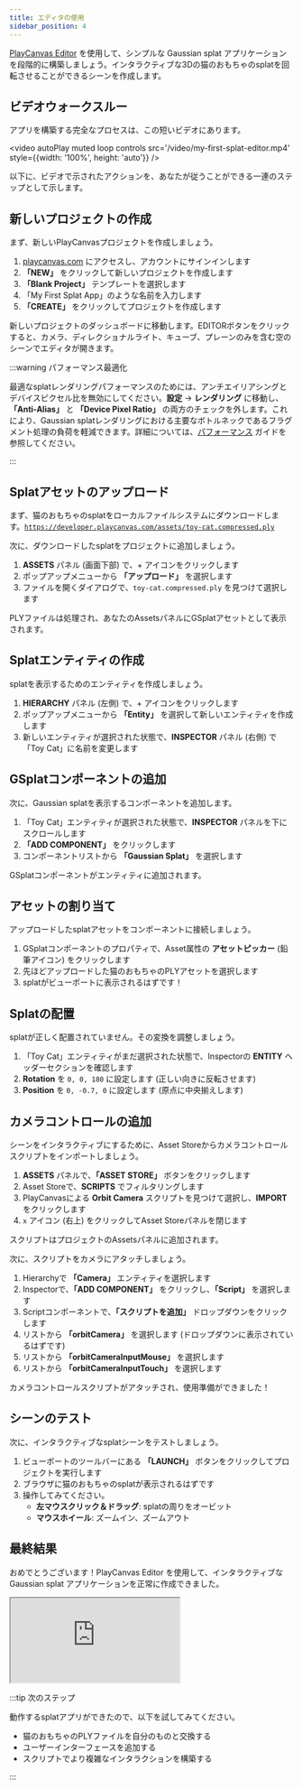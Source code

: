 ```yaml
---
title: エディタの使用
sidebar_position: 4
---
```


[PlayCanvas Editor](/user-manual/editor) を使用して、シンプルな Gaussian splat アプリケーションを段階的に構築しましょう。インタラクティブな3Dの猫のおもちゃのsplatを回転させることができるシーンを作成します。

## ビデオウォークスルー

アプリを構築する完全なプロセスは、この短いビデオにあります。

<video autoPlay muted loop controls src='/video/my-first-splat-editor.mp4' style={{width: '100%', height: 'auto'}} />

以下に、ビデオで示されたアクションを、あなたが従うことができる一連のステップとして示します。

## 新しいプロジェクトの作成

まず、新しいPlayCanvasプロジェクトを作成しましょう。

1. [playcanvas.com](https://playcanvas.com) にアクセスし、アカウントにサインインします
2. **「NEW」** をクリックして新しいプロジェクトを作成します
3. **「Blank Project」** テンプレートを選択します
4. 「My First Splat App」のような名前を入力します
5. **「CREATE」** をクリックしてプロジェクトを作成します

新しいプロジェクトのダッシュボードに移動します。EDITORボタンをクリックすると、カメラ、ディレクショナルライト、キューブ、プレーンのみを含む空のシーンでエディタが開きます。

:::warning パフォーマンス最適化

最適なsplatレンダリングパフォーマンスのためには、アンチエイリアシングとデバイスピクセル比を無効にしてください。**設定** → **レンダリング** に移動し、**「Anti-Alias」** と **「Device Pixel Ratio」** の両方のチェックを外します。これにより、Gaussian splatレンダリングにおける主要なボトルネックであるフラグメント処理の負荷を軽減できます。詳細については、[パフォーマンス](../engine-features/performance.md) ガイドを参照してください。

:::

## Splatアセットのアップロード

まず、猫のおもちゃのsplatをローカルファイルシステムにダウンロードします。[`https://developer.playcanvas.com/assets/toy-cat.compressed.ply`](https://developer.playcanvas.com/assets/toy-cat.compressed.ply)

次に、ダウンロードしたsplatをプロジェクトに追加しましょう。

1. **ASSETS** パネル (画面下部) で、+ アイコンをクリックします
2. ポップアップメニューから **「アップロード」** を選択します
3. ファイルを開くダイアログで、`toy-cat.compressed.ply` を見つけて選択します

PLYファイルは処理され、あなたのAssetsパネルにGSplatアセットとして表示されます。

## Splatエンティティの作成

splatを表示するためのエンティティを作成しましょう。

1. **HIERARCHY** パネル (左側) で、+ アイコンをクリックします
2. ポップアップメニューから **「Entity」** を選択して新しいエンティティを作成します
3. 新しいエンティティが選択された状態で、**INSPECTOR** パネル (右側) で「Toy Cat」に名前を変更します

## GSplatコンポーネントの追加

次に、Gaussian splatを表示するコンポーネントを追加します。

1. 「Toy Cat」エンティティが選択された状態で、**INSPECTOR** パネルを下にスクロールします
2. **「ADD COMPONENT」** をクリックします
3. コンポーネントリストから **「Gaussian Splat」** を選択します

GSplatコンポーネントがエンティティに追加されます。

## アセットの割り当て

アップロードしたsplatアセットをコンポーネントに接続しましょう。

1. GSplatコンポーネントのプロパティで、Asset属性の **アセットピッカー** (鉛筆アイコン) をクリックします
2. 先ほどアップロードした猫のおもちゃのPLYアセットを選択します
3. splatがビューポートに表示されるはずです！

## Splatの配置

splatが正しく配置されていません。その変換を調整しましょう。

1. 「Toy Cat」エンティティがまだ選択された状態で、Inspectorの **ENTITY** ヘッダーセクションを確認します
2. **Rotation** を `0, 0, 180` に設定します (正しい向きに反転させます)
3. **Position** を `0, -0.7, 0` に設定します (原点に中央揃えします)

## カメラコントロールの追加

シーンをインタラクティブにするために、Asset Storeからカメラコントロールスクリプトをインポートしましょう。

1. **ASSETS** パネルで、**「ASSET STORE」** ボタンをクリックします
2. Asset Storeで、**SCRIPTS** でフィルタリングします
3. PlayCanvasによる **Orbit Camera** スクリプトを見つけて選択し、**IMPORT** をクリックします
4. `x` アイコン (右上) をクリックしてAsset Storeパネルを閉じます

スクリプトはプロジェクトのAssetsパネルに追加されます。

次に、スクリプトをカメラにアタッチしましょう。

1. Hierarchyで **「Camera」** エンティティを選択します
2. Inspectorで、**「ADD COMPONENT」** をクリックし、**「Script」** を選択します
3. Scriptコンポーネントで、**「スクリプトを追加」** ドロップダウンをクリックします
4. リストから **「orbitCamera」** を選択します (ドロップダウンに表示されているはずです)
5. リストから **「orbitCameraInputMouse」** を選択します
6. リストから **「orbitCameraInputTouch」** を選択します

カメラコントロールスクリプトがアタッチされ、使用準備ができました！

## シーンのテスト

次に、インタラクティブなsplatシーンをテストしましょう。

1. ビューポートのツールバーにある **「LAUNCH」** ボタンをクリックしてプロジェクトを実行します
2. ブラウザに猫のおもちゃのsplatが表示されるはずです
3. 操作してみてください。
    - **左マウスクリック＆ドラッグ**: splatの周りをオービット
    - **マウスホイール**: ズームイン、ズームアウト

## 最終結果

おめでとうございます！PlayCanvas Editor を使用して、インタラクティブな Gaussian splat アプリケーションを正常に作成できました。

<div className="iframe-container">
    <iframe src="https://playcanv.as/e/p/N0FSHHVn/" title="My First Splat" allow="camera; microphone; xr-spatial-tracking; fullscreen" allowfullscreen></iframe>
</div>

:::tip 次のステップ

動作するsplatアプリができたので、以下を試してみてください。

- 猫のおもちゃのPLYファイルを自分のものと交換する
- ユーザーインターフェースを追加する
- スクリプトでより複雑なインタラクションを構築する

:::
